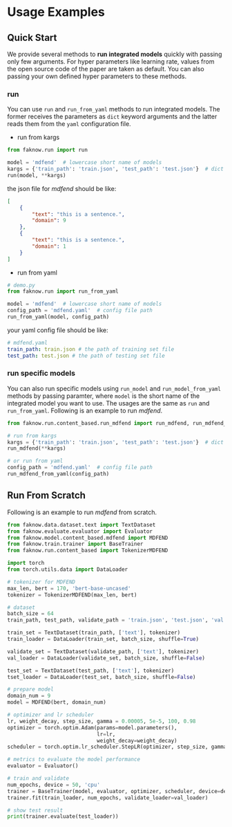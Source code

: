 # Usage Examples

## Quick Start

We provide several methods to **run integrated models** quickly with passing only few arguments. For hyper parameters
like learning rate, values from the open source code of the paper are taken as default. You can also passing your own
defined hyper parameters to these methods.

### run

You can use `run` and `run_from_yaml` methods to run integrated models. The former receives the parameters as `dict`
keyword arguments and the latter reads them from the `yaml` configuration file.

- run from kargs

```python
from faknow.run import run

model = 'mdfend'  # lowercase short name of models
kargs = {'train_path': 'train.json', 'test_path': 'test.json'}  # dict arguments
run(model, **kargs)
```

the json file for *mdfend* should be like:

```json
[
    {
        "text": "this is a sentence.",
        "domain": 9
    },
    {
        "text": "this is a sentence.",
        "domain": 1
    }
]
```

- run from yaml

```python
# demo.py
from faknow.run import run_from_yaml

model = 'mdfend'  # lowercase short name of models
config_path = 'mdfend.yaml'  # config file path
run_from_yaml(model, config_path)
```

your yaml config file should be like:

```yaml
# mdfend.yaml
train_path: train.json # the path of training set file
test_path: test.json # the path of testing set file
```

### run specific models

You can also run specific models using `run_model` and `run_model_from_yaml` methods by passing paramter, where `model`
is the short name of the integrated model you want to use. The usages are the same as `run` and `run_from_yaml`.
Following is an example to run *mdfend*.

```python
from faknow.run.content_based.run_mdfend import run_mdfend, run_mdfend_from_yaml

# run from kargs
kargs = {'train_path': 'train.json', 'test_path': 'test.json'}  # dict training arguments
run_mdfend(**kargs)

# or run from yaml
config_path = 'mdfend.yaml'  # config file path
run_mdfend_from_yaml(config_path)
```

## Run From Scratch

Following is an example to run *mdfend* from scratch.

```python
from faknow.data.dataset.text import TextDataset
from faknow.evaluate.evaluator import Evaluator
from faknow.model.content_based.mdfend import MDFEND
from faknow.train.trainer import BaseTrainer
from faknow.run.content_based import TokenizerMDFEND

import torch
from torch.utils.data import DataLoader

# tokenizer for MDFEND
max_len, bert = 170, 'bert-base-uncased'
tokenizer = TokenizerMDFEND(max_len, bert)

# dataset
batch_size = 64
train_path, test_path, validate_path = 'train.json', 'test.json', 'val.json'

train_set = TextDataset(train_path, ['text'], tokenizer)
train_loader = DataLoader(train_set, batch_size, shuffle=True)

validate_set = TextDataset(validate_path, ['text'], tokenizer)
val_loader = DataLoader(validate_set, batch_size, shuffle=False)

test_set = TextDataset(test_path, ['text'], tokenizer)
tset_loader = DataLoader(test_set, batch_size, shuffle=False)

# prepare model
domain_num = 9
model = MDFEND(bert, domain_num)

# optimizer and lr scheduler
lr, weight_decay, step_size, gamma = 0.00005, 5e-5, 100, 0.98
optimizer = torch.optim.Adam(params=model.parameters(),
                             lr=lr,
                             weight_decay=weight_decay)
scheduler = torch.optim.lr_scheduler.StepLR(optimizer, step_size, gamma)

# metrics to evaluate the model performance
evaluator = Evaluator()

# train and validate
num_epochs, device = 50, 'cpu'
trainer = BaseTrainer(model, evaluator, optimizer, scheduler, device=device)
trainer.fit(train_loader, num_epochs, validate_loader=val_loader)

# show test result
print(trainer.evaluate(test_loader))
```
